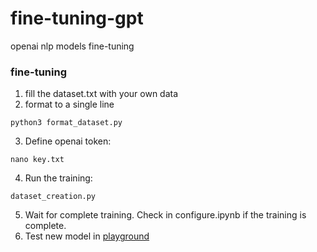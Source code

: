 # fine-tuning-gpt
openai nlp models fine-tuning
### fine-tuning
1. fill the dataset.txt with your own data  
2. format to a single line
```
python3 format_dataset.py
```
3. Define openai token:
```
nano key.txt
```
4. Run the training:
```
dataset_creation.py
```
5. Wait for complete training. Check in configure.ipynb if the training is complete.
6. Test new model in [playground](https://platform.openai.com/playground)
